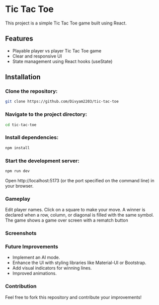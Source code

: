 # Tic Tac Toe

This project is a simple Tic Tac Toe game built using React.

## Features

- Playable player vs player Tic Tac Toe game
- Clear and responsive UI
- State management using React hooks (useState)

## Installation

### Clone the repository:

```Bash
git clone https://github.com/Divyam2203/tic-tac-toe
```
  
### Navigate to the project directory:

```Bash
cd tic-tac-toe
```

### Install dependencies:

```Bash
npm install
```

### Start the development server:

```Bash
npm run dev
```

Open http://localhost:5173 (or the port specified on the command line) in your browser.

### Gameplay

Edit player names.
Click on a square to make your move.
A winner is declared when a row, column, or diagonal is filled with the same symbol.
The game shows a game over screen with a rematch button
### Screenshots

### Future Improvements

- Implement an AI mode.
- Enhance the UI with styling libraries like Material-UI or Bootstrap.
- Add visual indicators for winning lines.
- Improved animations.

### Contribution

Feel free to fork this repository and contribute your improvements!